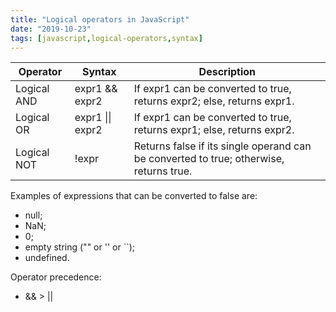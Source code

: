 ```yaml
---
title: "Logical operators in JavaScript"
date: "2019-10-23"
tags: [javascript,logical-operators,syntax]
---
```

<table>
  <thead>
    <tr>
      <th>Operator</th>
      <th>Syntax</th>
      <th>Description</th>
    </tr>
  </thead>
  <tbody>
    <tr>
      <td>Logical AND</td>
      <td>expr1 && expr2</td>
      <td>If expr1 can be converted to true, returns expr2; else, returns expr1.</td>
    </tr>
    <tr>
      <td>Logical OR</td>
      <td>expr1 || expr2</td>
      <td>If expr1 can be converted to true, returns expr1; else, returns expr2.</td>
    </tr>
    <tr>
      <td>Logical NOT</td>
      <td>!expr</td>
      <td>Returns false if its single operand can be converted to true; otherwise, returns true.</td>
    </tr>
  </tbody>
</table>

Examples of expressions that can be converted to false are:
* null;
* NaN;
* 0;
* empty string ("" or '' or ``);
* undefined.

Operator precedence:
* && > ||